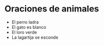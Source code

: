 # Oraciones de animales
- El perro ladra
- El gato es blanco
- El loro verde
- La lagartija se esconde
